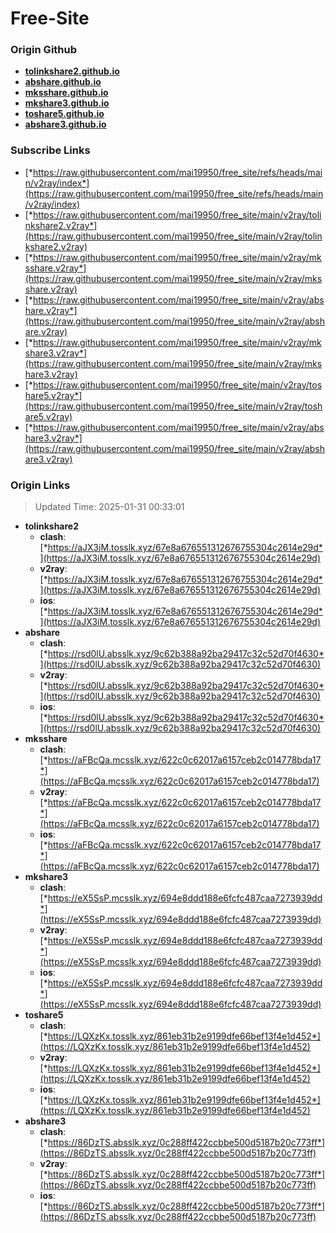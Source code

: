 # Free-Site

### Origin Github

- [**tolinkshare2.github.io**](https://github.com/tolinkshare2/tolinkshare2.github.io)
- [**abshare.github.io**](https://github.com/abshare/abshare.github.io)
- [**mksshare.github.io**](https://github.com/mksshare/mksshare.github.io)
- [**mkshare3.github.io**](https://github.com/mkshare3/mkshare3.github.io)
- [**toshare5.github.io**](https://github.com/toshare5/toshare5.github.io)
- [**abshare3.github.io**](https://github.com/abshare3/abshare3.github.io)

### Subscribe Links

- [*https://raw.githubusercontent.com/mai19950/free_site/refs/heads/main/v2ray/index*](https://raw.githubusercontent.com/mai19950/free_site/refs/heads/main/v2ray/index)
- [*https://raw.githubusercontent.com/mai19950/free_site/main/v2ray/tolinkshare2.v2ray*](https://raw.githubusercontent.com/mai19950/free_site/main/v2ray/tolinkshare2.v2ray)
- [*https://raw.githubusercontent.com/mai19950/free_site/main/v2ray/mksshare.v2ray*](https://raw.githubusercontent.com/mai19950/free_site/main/v2ray/mksshare.v2ray)
- [*https://raw.githubusercontent.com/mai19950/free_site/main/v2ray/abshare.v2ray*](https://raw.githubusercontent.com/mai19950/free_site/main/v2ray/abshare.v2ray)
- [*https://raw.githubusercontent.com/mai19950/free_site/main/v2ray/mkshare3.v2ray*](https://raw.githubusercontent.com/mai19950/free_site/main/v2ray/mkshare3.v2ray)
- [*https://raw.githubusercontent.com/mai19950/free_site/main/v2ray/toshare5.v2ray*](https://raw.githubusercontent.com/mai19950/free_site/main/v2ray/toshare5.v2ray)
- [*https://raw.githubusercontent.com/mai19950/free_site/main/v2ray/abshare3.v2ray*](https://raw.githubusercontent.com/mai19950/free_site/main/v2ray/abshare3.v2ray)

### Origin Links

> Updated Time: 2025-01-31 00:33:01

- **tolinkshare2**
  - **clash**: [*https://aJX3iM.tosslk.xyz/67e8a676551312676755304c2614e29d*](https://aJX3iM.tosslk.xyz/67e8a676551312676755304c2614e29d)
  - **v2ray**: [*https://aJX3iM.tosslk.xyz/67e8a676551312676755304c2614e29d*](https://aJX3iM.tosslk.xyz/67e8a676551312676755304c2614e29d)
  - **ios**: [*https://aJX3iM.tosslk.xyz/67e8a676551312676755304c2614e29d*](https://aJX3iM.tosslk.xyz/67e8a676551312676755304c2614e29d)
- **abshare**
  - **clash**: [*https://rsd0lU.absslk.xyz/9c62b388a92ba29417c32c52d70f4630*](https://rsd0lU.absslk.xyz/9c62b388a92ba29417c32c52d70f4630)
  - **v2ray**: [*https://rsd0lU.absslk.xyz/9c62b388a92ba29417c32c52d70f4630*](https://rsd0lU.absslk.xyz/9c62b388a92ba29417c32c52d70f4630)
  - **ios**: [*https://rsd0lU.absslk.xyz/9c62b388a92ba29417c32c52d70f4630*](https://rsd0lU.absslk.xyz/9c62b388a92ba29417c32c52d70f4630)
- **mksshare**
  - **clash**: [*https://aFBcQa.mcsslk.xyz/622c0c62017a6157ceb2c014778bda17*](https://aFBcQa.mcsslk.xyz/622c0c62017a6157ceb2c014778bda17)
  - **v2ray**: [*https://aFBcQa.mcsslk.xyz/622c0c62017a6157ceb2c014778bda17*](https://aFBcQa.mcsslk.xyz/622c0c62017a6157ceb2c014778bda17)
  - **ios**: [*https://aFBcQa.mcsslk.xyz/622c0c62017a6157ceb2c014778bda17*](https://aFBcQa.mcsslk.xyz/622c0c62017a6157ceb2c014778bda17)
- **mkshare3**
  - **clash**: [*https://eX5SsP.mcsslk.xyz/694e8ddd188e6fcfc487caa7273939dd*](https://eX5SsP.mcsslk.xyz/694e8ddd188e6fcfc487caa7273939dd)
  - **v2ray**: [*https://eX5SsP.mcsslk.xyz/694e8ddd188e6fcfc487caa7273939dd*](https://eX5SsP.mcsslk.xyz/694e8ddd188e6fcfc487caa7273939dd)
  - **ios**: [*https://eX5SsP.mcsslk.xyz/694e8ddd188e6fcfc487caa7273939dd*](https://eX5SsP.mcsslk.xyz/694e8ddd188e6fcfc487caa7273939dd)
- **toshare5**
  - **clash**: [*https://LQXzKx.tosslk.xyz/861eb31b2e9199dfe66bef13f4e1d452*](https://LQXzKx.tosslk.xyz/861eb31b2e9199dfe66bef13f4e1d452)
  - **v2ray**: [*https://LQXzKx.tosslk.xyz/861eb31b2e9199dfe66bef13f4e1d452*](https://LQXzKx.tosslk.xyz/861eb31b2e9199dfe66bef13f4e1d452)
  - **ios**: [*https://LQXzKx.tosslk.xyz/861eb31b2e9199dfe66bef13f4e1d452*](https://LQXzKx.tosslk.xyz/861eb31b2e9199dfe66bef13f4e1d452)
- **abshare3**
  - **clash**: [*https://86DzTS.absslk.xyz/0c288ff422ccbbe500d5187b20c773ff*](https://86DzTS.absslk.xyz/0c288ff422ccbbe500d5187b20c773ff)
  - **v2ray**: [*https://86DzTS.absslk.xyz/0c288ff422ccbbe500d5187b20c773ff*](https://86DzTS.absslk.xyz/0c288ff422ccbbe500d5187b20c773ff)
  - **ios**: [*https://86DzTS.absslk.xyz/0c288ff422ccbbe500d5187b20c773ff*](https://86DzTS.absslk.xyz/0c288ff422ccbbe500d5187b20c773ff)
